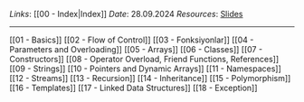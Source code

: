 *Links*: [[00 - Index|Index]]
*Date*: 28.09.2024
*Resources*: [Slides](https://drive.google.com/drive/folders/1sEZp-MUq780dd-tF4BEobnX3WTPsUrSF)

---

[[01 - Basics]]
[[02 - Flow of Control]]
[[03 - Fonksiyonlar]]
[[04 - Parameters and Overloading]]
[[05 - Arrays]]
[[06 - Classes]]
[[07 - Constructors]]
[[08 - Operator Overload, Friend Functions, References]]
[[09 - Strings]]
[[10 - Pointers and Dynamic Arrays]]
[[11 - Namespaces]]
[[12 - Streams]]
[[13 - Recursion]]
[[14 - Inheritance]]
[[15 - Polymorphism]]
[[16 - Templates]]
[[17 - Linked Data Structures]]
[[18 - Exception]]



